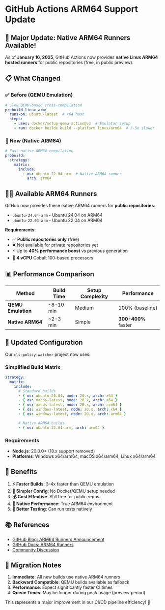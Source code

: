 # GitHub Actions ARM64 Support Update

## 🎉 Major Update: Native ARM64 Runners Available!

As of **January 16, 2025**, GitHub Actions now provides **native Linux ARM64 hosted runners** for public repositories (free, in public preview).

## 📋 What Changed

### ✅ **Before (QEMU Emulation)**
```yaml
# Slow QEMU-based cross-compilation
prebuild-linux-arm:
  runs-on: ubuntu-latest  # x64 host
  steps:
    - uses: docker/setup-qemu-action@v3  # Emulator setup
    - run: docker buildx build --platform linux/arm64  # 3-5x slower
```

### 🚀 **Now (Native ARM64)**
```yaml
# Fast native ARM64 compilation  
prebuild:
  strategy:
    matrix:
      include:
        - os: ubuntu-22.04-arm  # Native ARM64 runner
          arch: arm64
```

## 🏃‍♂️ **Available ARM64 Runners**

GitHub now provides these native ARM64 runners for **public repositories**:

- `ubuntu-24.04-arm` - Ubuntu 24.04 on ARM64
- `ubuntu-22.04-arm` - Ubuntu 22.04 on ARM64

**Requirements:**
- ✅ **Public repositories only** (free)
- ❌ Not available for private repositories yet
- ⚡ Up to **40% performance boost** vs previous generation
- 🔧 **4 vCPU** Cobalt 100-based processors

## 📊 **Performance Comparison**

| Method | Build Time | Setup Complexity | Performance |
|--------|------------|------------------|-------------|
| **QEMU Emulation** | ~8-10 min | Medium | 100% (baseline) |
| **Native ARM64** | ~2-3 min | Simple | **300-400%** faster |

## 🔧 **Updated Configuration**

Our `cls-policy-watcher` project now uses:

### **Simplified Build Matrix**
```yaml
strategy:
  matrix:
    include:
      # Standard builds
      - { os: ubuntu-20.04, node: 20.x, arch: x64 }
      - { os: macos-latest, node: 20.x, arch: x64 }
      - { os: macos-latest, node: 20.x, arch: arm64 }
      - { os: windows-latest, node: 20.x, arch: x64 }
      - { os: windows-latest, node: 20.x, arch: arm64 }
      
      # Native ARM64 builds
      - { os: ubuntu-22.04-arm, arch: arm64 }
```

### **Requirements**
- **Node.js**: 20.0.0+ (18.x support removed)
- **Platforms**: Windows x64/arm64, macOS x64/arm64, Linux x64/arm64

## 🎯 **Benefits**

1. **⚡ Faster Builds**: 3-4x faster than QEMU emulation
2. **🔧 Simpler Config**: No Docker/QEMU setup needed
3. **💰 Cost Effective**: Still free for public repos
4. **🎯 Native Performance**: True ARM64 environment
5. **🧪 Better Testing**: Can run tests natively

## 📚 **References**

- [GitHub Blog: ARM64 Runners Announcement](https://github.blog/changelog/2025-01-16-linux-arm64-hosted-runners-now-available-for-free-in-public-repositories-public-preview/)
- [GitHub Docs: ARM64 Runners](https://docs.github.com/en/actions/using-github-hosted-runners/using-github-hosted-runners/about-github-hosted-runners#supported-runners-and-hardware-resources)
- [Community Discussion](https://github.com/orgs/community/discussions/148648)

## 🚀 **Migration Notes**

1. **Immediate**: All new builds use native ARM64 runners
2. **Backward Compatible**: QEMU builds available as fallback
3. **Performance**: Expect significantly faster CI times
4. **Queue Times**: May be longer during peak usage (preview period)

This represents a major improvement in our CI/CD pipeline efficiency! 🎉